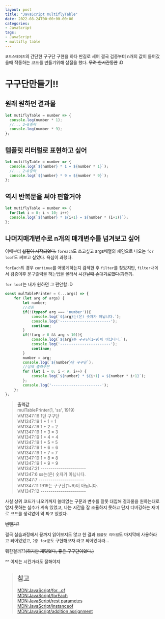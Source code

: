 ```yaml
---
layout: post
title: "JavaScript multiflyTable"
date: 2022-08-24T00:00:00-00:00
categories:
- JavaScript
tags:
- JavaScript
- multifly table
---
```

`코드스테이츠`의 간단한 구구단 구현을 하다 딴길로 세어 결국 검증부터 n개의 값이 들어갔을때 작동하는 코드를 만들기위해 삽질을 했다. ~~무려 한시간동안~~ :D

# 구구단만들기!!
## 원래 원하던 결과물
```javascript
let mutiflyTable = number => {
  console.log(number * 1);
  //... 2~8중략
  console.log(number * 9);
};
```
## 템플릿 리터럴로 표현하고 싶어
```javascript
let mutiflyTable = number => {
  console.log(`${number} * 1 = ${number * 1}`);
  //... 2~8중략
  console.log(`${number} * 9 = ${number * 9}`);
};
```
## 역시 반복문을 써야 편할거야
```javascript
let mutiflyTable = number => {
  for(let i = 0; i < 10; i++)
  console.log(`${number} * ${i+1} = ${number * (i+1)}`);
};
```
## 나머지매개변수로 n개의 매개변수를 넘겨보고 싶어
이때부터 ~~삽질이 시작되었다.~~ `foreach`도 쓰고싶고 args배열의 체인으로 나오는 `for loof`도 써보고 싶었다. 욕심이 과했다.

`forEach`의 경우 `continue`를 어떻게하는지 검색한 후 `filter`를 찾았지만, `filter`내에서 검증이후 문구출력을 하는법을 몰라서 ~~시간날때 손대기로했다(과연?).~~

`for loof`는 내가 원하던 그 편안함 :D
```javascript
const mulTablePrinter = (...args) => {
    for (let arg of args) {
        let number;
        //검증
        if(!(typeof arg === 'number')){
            console.log(`${arg}는(은) 숫자가 아닙니다.`);
            console.log('-----------------------');
            continue;
        }
        if(!(arg > 0 && arg < 10)){
            console.log(`${arg}는 구구단(1~9)이 아닙니다.`);
            console.log('-----------------------');
            continue;
        }
        number = arg;
        console.log(`${number}단 구구단`);
        //실제 출력구문 
        for (let i = 0; i < 9; i++) { 
            console.log(`${number} * ${i+1} = ${number * i+1}`);
        };
        console.log('-----------------------');
    };
};
```
> **출력값**   
> mulTablePrinter(1, 'ss', 1919)   
> VM1347:16 1단 구구단   
> VM1347:19 1 * 1 = 1   
> VM1347:19 1 * 2 = 2   
> VM1347:19 1 * 3 = 3   
> VM1347:19 1 * 4 = 4   
> VM1347:19 1 * 5 = 5   
> VM1347:19 1 * 6 = 6   
> VM1347:19 1 * 7 = 7   
> VM1347:19 1 * 8 = 8   
> VM1347:19 1 * 9 = 9   
> VM1347:21 -----------------------   
> VM1347:6 ss는(은) 숫자가 아닙니다.   
> VM1347:7 -----------------------   
> VM1347:11 1919는 구구단(1~9)이 아닙니다.   
> VM1347:12 -----------------------   

사실 상위 코드가 나오기까지 쓸데없는 구문과 변수를 잘못 대입해 결과물을 원하는대로 얻지 못하는 실수가 계속 있었고, 나는 시간을 잘 조율하지 못하고 단지 디버깅하는 재미로 코드를 생각없이 막 짜고 있었다.

~~변탠가?~~

결국 실습과정에서 끝까지 읽어보지도 않고 한 결과 `템플릿 리터럴`도 마지막에 사용하라고 되어있었고, `2중 for문`도 구현해보자 라고 되어있더라...

뭐한걸까??~~(하지만 재밋었다, 좋은 구구단이었다.)~~

^^ 이제는 시킨거라도 잘해야지

> ## 참고
> [MDN:JavaScript/for...of](https://developer.mozilla.org/ko/docs/Web/JavaScript/Reference/Statements/for...of)   
> [MDN:JavaScript/forEach](https://developer.mozilla.org/ko/docs/Web/JavaScript/Reference/Global_Objects/Array/forEach)   
> [MDN:JavaScript/rest parametes](https://developer.mozilla.org/ko/docs/Web/JavaScript/Reference/Functions/rest_parameters)   
> [MDN:JavaScript/instanceof](https://developer.mozilla.org/ko/docs/Web/JavaScript/Reference/Operators/instanceof)   
> [MDN:JavaScript/addition assignment](https://developer.mozilla.org/ko/docs/Web/JavaScript/Reference/Operators/Addition_assignment)